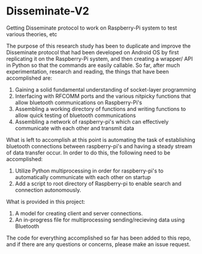 # Disseminate-V2
Getting Disseminate protocol to work on Raspberry-Pi system to test various theories, etc

The purpose of this research study has been to duplicate and improve the Disseminate protocol that had been developed on Android OS by first
replicating it on the Raspberry-Pi system, and then creating a wrapper/ API in Python so that the commands are easily callable. So far,
after much experimentation, research and reading, the things that have been accomplished are: 
  1) Gaining a solid fundamental understanding of socket-layer programming
  2) Interfacing with RFCOMM ports and the various nitpicky functions that allow bluetooth communications on Raspberry-Pi's
  3) Assembling a working directory of functions and writing functions to allow quick testing of bluetooth communications
  4) Assembling a network of raspberry-pi's which can effectively communicate with each other and transmit data
  
 What is left to accomplish at this point is automating the task of establishing bluetooth connections between raspberry-pi's and having a
 steady stream of data transfer occur. In order to do this, the following need to be accomplished:
  1) Utilize Python multiprocessing in order for raspberry-pi's to automatically communicate with each other on startup
  2) Add a script to root directory of Raspberry-pi to enable search and connection autonomously.
  
 What is provided in this project:
  1) A model for creating client and server connections.
  2) An in-progress file for multiprocessing sending/recieving data using Bluetooth
  
 The code for everything accomplished so far has been added to this repo, and if there are any questions or concerns, please make an issue
 request.
